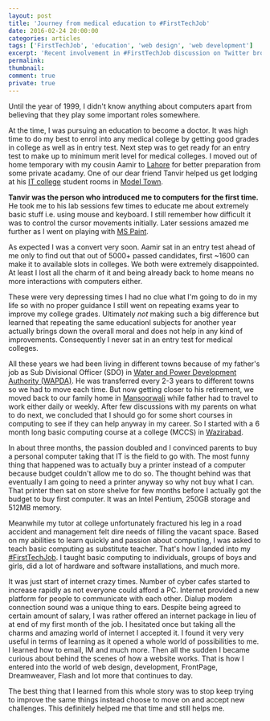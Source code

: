```yaml
---
layout: post
title: 'Journey from medical education to #FirstTechJob'
date: 2016-02-24 20:00:00
categories: articles
tags: ['FirstTechJob', 'education', 'web design', 'web development']
excerpt: 'Recent involvement in #FirstTechJob discussion on Twitter brought out all nostalgic memories. Here I tell my life changing story from medical education to computing.'
permalink:
thumbnail: 
comment: true
private: true
---
```


Until the year of 1999, I didn't know anything about computers apart from believing that they play some important roles somewhere. 

At the time, I was pursuing an education to become a doctor. It was high time to do my best to enrol into any medical college by getting good grades in college as well as in entry test. Next step was to get ready for an entry test to make up to minimum merit level for medical colleges. I moved out of home temporary with my cousin Aamir to [Lahore](https://www.google.co.uk/#q=City+of+Lahore) for better preparation from some private acadamy. One of our dear friend Tanvir helped us get lodging at his [IT college](https://goo.gl/maps/ZbWuM1uUY7B2) student rooms in [Model Town](https://www.google.co.uk/#q=Model+Town,+City+of+Lahore).

**Tanvir was the person who introduced me to computers for the first time.** He took me to his lab sessions few times to educate me about extremely basic stuff i.e. using mouse and keyboard. I still remember how difficult it was to control the cursor movements initially. Later sessions amazed me further as I went on playing with [MS Paint](https://en.wikipedia.org/wiki/Paint_(software)). 

As expected I was a convert very soon. Aamir sat in an entry test ahead of me only to find out that out of 5000+ passed candidates, first ~1600 can make it to available slots in colleges. We both were extremely disappointed. At least I lost all the charm of it and being already back to home means no more interactions with computers either. 

These were very depressing times I had no clue what I'm going to do in my life so with no proper guidance I still went on repeating exams year to improve my college grades. Ultimately *not* making such a big difference but learned that repeating the same educationl subjects for another year actually brings down the overall moral and does not help in any kind of improvements. Consequently I never sat in an entry test for medical colleges.

All these years we had been living in different towns because of my father's job as Sub Divisional Officer (SDO) in [Water and Power Development Authority (WAPDA)](http://wapda.gov.pk). He was transferred every 2-3 years to different towns so we had to move each time. But now getting closer to his retirement, we moved back to our family home in [Mansoorwali](https://goo.gl/maps/Y44gRm7rTvB2) while father had to travel to work either daily or weekly. After few discussions with my parents on what to do next, we concluded that I should go for some short courses in computing to see if they can help anyway in my career. So I started with a 6 month long basic computing course at a college (MCCS) in [Wazirabad](https://goo.gl/maps/uGSKC6HhyiH2).

In about three months, the passion doubled and I convinced parents to buy a personal computer taking that IT is the field to go with. The most funny thing that happened was to actually buy a printer instead of a computer because budget couldn't allow me to do so. The thought behind was that eventually I am going to need a printer anyway so why not buy what I can. That printer then sat on store shelve for few months before I actually got the budget to buy first computer. It was an Intel Pentium, 250GB storage and 512MB memory.

Meanwhile my tutor at college unfortunately fractured his leg in a road accident and management felt dire needs of filling the vacant space. Based on my abilities to learn quickly and passion about computing, I was asked to teach basic computing as substitute teacher. That's how I landed into my [#FirstTechJob](https://twitter.com/search?q=%23FirstTechJob). I taught basic computing to individuals, groups of boys and girls, did a lot of hardware and software installations, and much more.

It was just start of internet crazy times. Number of cyber cafes started to increase rapidly as not everyone could afford a PC. Internet provided a new platform for people to communicate with each other. Dialup modem connection sound was a unique thing to ears. Despite being agreed to certain amount of salary, I was rather offered an internet package in lieu of at end of my first month of the job. I hesitated once but taking all the charms and amazing world of internet I accepted it. I found it very very useful in terms of learning as it opened a whole world of possibilities to me. I learned how to email, IM and much more. Then all the sudden I became curious about behind the scenes of how a website works. That is how I entered into the world of web design, development, FrontPage, Dreamweaver, Flash and lot more that continues to day.

The best thing that I learned from this whole story was to stop keep trying to improve the same things instead choose to move on and accept new challenges. This definitely helped me that time and still helps me.
